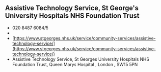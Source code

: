 
## Assistive Technology Service, St George's University Hospitals NHS Foundation Trust 

- <i class="fa fa-phone"></i> 020 8487 6084/5
- <i class="fa fa-envelope"></i> <a href="mailto:"></a>
- <i class="fa fa-home"></i> [https://www.stgeorges.nhs.uk/service/community-services/assistive-technology-service/](https://www.stgeorges.nhs.uk/service/community-services/assistive-technology-service/)
- <i class="fa fa-building"></i> Assistive Technology Service, St Georges University Hospitals NHS Foundation Trust, Queen Marys Hospital , London , SW15 5PN
